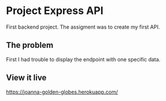 # Project Express API

First backend project. The assigment was to create my first API. 

## The problem

First I had trouble to display the endpoint with one specific data.

## View it live

https://joanna-golden-globes.herokuapp.com/
